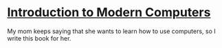 # [Introduction to Modern Computers](https://github.com/typinghare/introduction_to_modern_computers)

My mom keeps saying that she wants to learn how to use computers, so I write this book for her.
